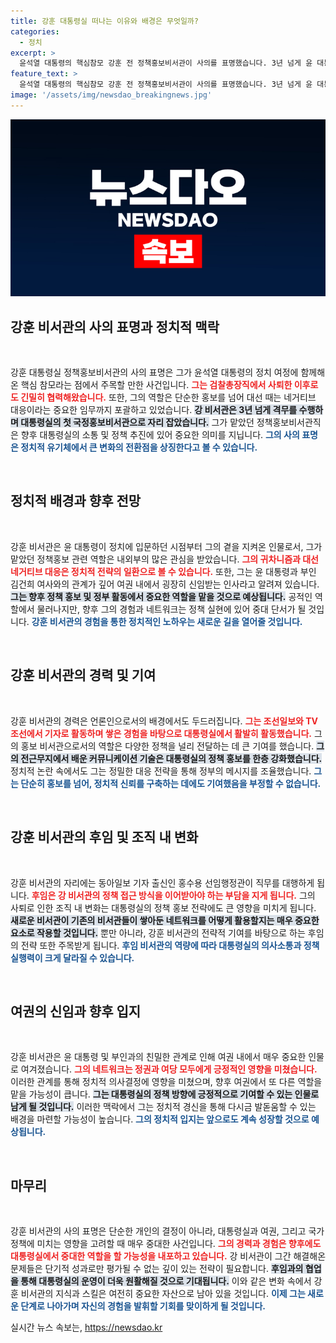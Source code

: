 ```yaml
---
title: 강훈 대통령실 떠나는 이유와 배경은 무엇일까?
categories:
  - 정치
excerpt: >
  윤석열 대통령의 핵심참모 강훈 전 정책홍보비서관이 사의를 표명했습니다. 3년 넘게 윤 대통령과 함께하며 대선 네거티브 대응을 이끌었던 그의 후续 역할에 관심이 집중되고 있습니다.
feature_text: >
  윤석열 대통령의 핵심참모 강훈 전 정책홍보비서관이 사의를 표명했습니다. 3년 넘게 윤 대통령과 함께하며 대선 네거티브 대응을 이끌었던 그의 후续 역할에 관심이 집중되고 있습니다.
image: '/assets/img/newsdao_breakingnews.jpg'
---
```


<p><img src="/assets/img/newsdao_breakingnews.jpg" alt="pcversion 속보" /></p>

<h2 data-ke-size="size26">강훈 비서관의 사의 표명과 정치적 맥락</h2>

<p data-ke-size="size16">&nbsp;</p>

<p>강훈 대통령실 정책홍보비서관의 사의 표명은 그가 윤석열 대통령의 정치 여정에 함께해 온 핵심 참모라는 점에서 주목할 만한 사건입니다. <b><span style="color: #ee2323;">그는 검찰총장직에서 사퇴한 이후로도 긴밀히 협력해왔습니다.</span></b> 또한, 그의 역할은 단순한 홍보를 넘어 대선 때는 네거티브 대응이라는 중요한 임무까지 포괄하고 있었습니다. <b><span style="background-color: #21538527;">강 비서관은 3년 넘게 격무를 수행하며 대통령실의 첫 국정홍보비서관으로 자리 잡았습니다.</span></b> 그가 맡았던 정책홍보비서관직은 향후 대통령실의 소통 및 정책 추진에 있어 중요한 의미를 지닙니다. <b><span style="color: #1a5490;">그의 사의 표명은 정치적 유기체에서 큰 변화의 전환점을 상징한다고 볼 수 있습니다.</span></b></p>

<p data-ke-size="size16">&nbsp;</p>

<h2 data-ke-size="size26">정치적 배경과 향후 전망</h2>

<p data-ke-size="size16">&nbsp;</p>

<p>강훈 비서관은 윤 대통령이 정치에 입문하던 시점부터 그의 곁을 지켜온 인물로서, 그가 맡았던 정책홍보 관련 역할은 내외부의 많은 관심을 받았습니다. <b><span style="color: #ee2323;">그의 귀차니즘과 대선 네거티브 대응은 정치적 전략의 일환으로 볼 수 있습니다.</span></b> 또한, 그는 윤 대통령과 부인 김건희 여사와의 관계가 깊어 여권 내에서 굉장히 신임받는 인사라고 알려져 있습니다. <b><span style="background-color: #21538527;">그는 향후 정책 홍보 및 정부 활동에서 중요한 역할을 맡을 것으로 예상됩니다.</span></b> 공적인 역할에서 물러나지만, 향후 그의 경험과 네트워크는 정책 실현에 있어 중대 단서가 될 것입니다. <b><span style="color: #1a5490;">강훈 비서관의 경험을 통한 정치적인 노하우는 새로운 길을 열어줄 것입니다.</span></b></p>

<p data-ke-size="size16">&nbsp;</p>

<h2 data-ke-size="size26">강훈 비서관의 경력 및 기여</h2>

<p data-ke-size="size16">&nbsp;</p>

<p>강훈 비서관의 경력은 언론인으로서의 배경에서도 두드러집니다. <b><span style="color: #ee2323;">그는 조선일보와 TV조선에서 기자로 활동하며 쌓은 경험을 바탕으로 대통령실에서 활발히 활동했습니다.</span></b> 그의 홍보 비서관으로서의 역할은 다양한 정책을 널리 전달하는 데 큰 기여를 했습니다. <b><span style="background-color: #21538527;">그의 전근무지에서 배운 커뮤니케이션 기술은 대통령실의 정책 홍보를 한층 강화했습니다.</span></b> 정치적 논란 속에서도 그는 정밀한 대응 전략을 통해 정부의 메시지를 조율했습니다. <b><span style="color: #1a5490;">그는 단순히 홍보를 넘어, 정치적 신뢰를 구축하는 데에도 기여했음을 부정할 수 없습니다.</span></b></p>

<p data-ke-size="size16">&nbsp;</p>

<h2 data-ke-size="size26">강훈 비서관의 후임 및 조직 내 변화</h2>

<p data-ke-size="size16">&nbsp;</p>

<p>강훈 비서관의 자리에는 동아일보 기자 출신인 홍수용 선임행정관이 직무를 대행하게 됩니다. <b><span style="color: #ee2323;">후임은 강 비서관의 정책 접근 방식을 이어받아야 하는 부담을 지게 됩니다.</span></b> 그의 사퇴로 인한 조직 내 변화는 대통령실의 정책 홍보 전략에도 큰 영향을 미치게 됩니다. <b><span style="background-color: #21538527;">새로운 비서관이 기존의 비서관들이 쌓아둔 네트워크를 어떻게 활용할지는 매우 중요한 요소로 작용할 것입니다.</span></b> 뿐만 아니라, 강훈 비서관의 전략적 기여를 바탕으로 하는 후임의 전략 또한 주목받게 됩니다. <b><span style="color: #1a5490;">후임 비서관의 역량에 따라 대통령실의 의사소통과 정책 실행력이 크게 달라질 수 있습니다.</span></b></p>

<p data-ke-size="size16">&nbsp;</p>

<h2 data-ke-size="size26">여권의 신임과 향후 입지</h2>

<p data-ke-size="size16">&nbsp;</p>

<p>강훈 비서관은 윤 대통령 및 부인과의 친밀한 관계로 인해 여권 내에서 매우 중요한 인물로 여겨졌습니다. <b><span style="color: #ee2323;">그의 네트워크는 정권과 여당 모두에게 긍정적인 영향을 미쳤습니다.</span></b> 이러한 관계를 통해 정치적 의사결정에 영향을 미쳤으며, 향후 여권에서 또 다른 역할을 맡을 가능성이 큽니다. <b><span style="background-color: #21538527;">그는 대통령실의 정책 방향에 긍정적으로 기여할 수 있는 인물로 남게 될 것입니다.</span></b> 이러한 맥락에서 그는 정치적 경신을 통해 다시금 발돋움할 수 있는 배경을 마련할 가능성이 높습니다. <b><span style="color: #1a5490;">그의 정치적 입지는 앞으로도 계속 성장할 것으로 예상됩니다.</span></b></p>

<p data-ke-size="size16">&nbsp;</p>

<h2 data-ke-size="size26">마무리</h2>

<p data-ke-size="size16">&nbsp;</p>

<p>강훈 비서관의 사의 표명은 단순한 개인의 결정이 아니라, 대통령실과 여권, 그리고 국가 정책에 미치는 영향을 고려할 때 매우 중대한 사건입니다. <b><span style="color: #ee2323;">그의 경력과 경험은 향후에도 대통령실에서 중대한 역할을 할 가능성을 내포하고 있습니다.</span></b> 강 비서관이 그간 해결해온 문제들은 단기적 성과로만 평가될 수 없는 깊이 있는 전략이 필요합니다. <b><span style="background-color: #21538527;">후임과의 협업을 통해 대통령실의 운영이 더욱 원활해질 것으로 기대됩니다.</span></b> 이와 같은 변화 속에서 강훈 비서관의 지식과 스킬은 여전히 중요한 자산으로 남아 있을 것입니다. <b><span style="color: #1a5490;">이제 그는 새로운 단계로 나아가며 자신의 경험을 발휘할 기회를 맞이하게 될 것입니다.</span></b></p>
실시간 뉴스 속보는, <a href="https://newsdao.kr" rel="dofollow">https://newsdao.kr</a>


